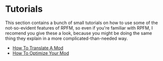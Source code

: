 # Tutorials

This section contains a bunch of small tutorials on how to use some of the not-so-evident features of RPFM, so even if you're familiar with RPFM, I recomend you give these a look, because you might be doing the same thing they explain in a more complicated-than-needed way.

- [How To Translate A Mod](./chapter_tutorials_translator.md)
- [How To Optimize Your Mod](./)
